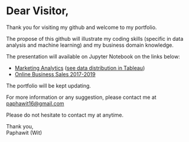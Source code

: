 # Dear Visitor,

Thank you for visiting my github and welcome to my portfolio.

The propose of this github will illustrate my coding skills (specific in data analysis and machine learning) and my business domain knowledge.

The presentation will available on Jupyter Notebook on the links below:
- [Marketing Analytics](https://github.com/Paphawit/Projects/blob/master/Marketing%20Analytics/marketing-analytics-paphawit.ipynb) ([see data distribution in Tableau](https://public.tableau.com/views/MarketingAnalytics-Paphawit/Demographic?:language=en-US&publish=yes&:display_count=n&:origin=viz_share_link))
- [Online Business Sales 2017-2019](https://github.com/Paphawit/Projects/blob/master/Online%20Business%20Sales%202017-2019/online-business-sales-2017-2019-paphawit.ipynb)

The portfolio will be kept updating.

For more information or any suggestion, please contact me at paphawit16@gmail.com

Please do not hesitate to contact my at anytime.

Thank you, <br>
Paphawit (Wit)